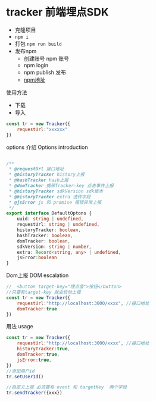 
# tracker 前端埋点SDK
 - 克隆项目
 - ``` npm i ```
 - 打包 
   ``` npm run build ```
 - 发布npm 
   - 创建账号 npm 账号
   - npm login
   - npm publish 发布
   - [npm地址]([url](https://www.npmjs.com/package/@qiuxijun/tracker-listen))

使用方法

 - 下载
 - 导入

```js
const tr = new Tracker({
    requestUrl:"xxxxxx"
})

```
options 介绍
Options introduction
```ts

/**
 * @requestUrl 接口地址
 * @historyTracker history上报
 * @hashTracker hash上报
 * @domTracker 携带Tracker-key 点击事件上报
 * @historyTracker sdkVersion sdk版本
 * @historyTracker extra 透传字段
 * @jsError js 和 promise 报错异常上报
 */
export interface DefaultOptons {
    uuid: string | undefined,
    requestUrl: string | undefined,
    historyTracker: boolean,
    hashTracker: boolean,
    domTracker: boolean,
    sdkVersion: string | number,
    extra: Record<string, any> | undefined,
    jsError:boolean
}
```
Dom上报
DOM escalation
```js
//  <button target-key="埋点值">按钮</button>
//只要有target-key 就会自动上报
const tr = new Tracker({
    requestUrl:"http://localhost:3000/xxxx", //接口地址
    domTracker:true
})
```

用法
usage
```js
const tr = new Tracker({
    requestUrl:"http://localhost:3000/xxxx", //接口地址
    historyTracker:true,
    domTracker:true,
    jsError:true,
})
//添加用户id
tr.setUserId()

//自定义上报 必须要有 event 和 targetKey  两个字段
tr.sendTracker({xxx})
```


